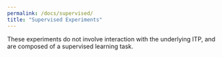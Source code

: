 ```yaml
---
permalink: /docs/supervised/
title: "Supervised Experiments"
---
```


These experiments do not involve interaction with the underlying ITP, and 
are composed of a supervised learning task.
